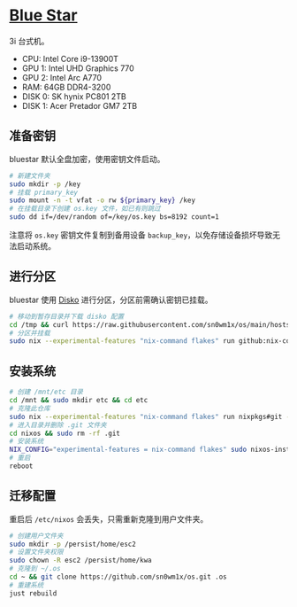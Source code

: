 # [Blue Star](https://youtu.be/sK92X82T3Sk)

3i 台式机。

- CPU: Intel Core i9-13900T
- GPU 1: Intel UHD Graphics 770
- GPU 2: Intel Arc A770
- RAM: 64GB DDR4-3200
- DISK 0: SK hynix PC801 2TB
- DISK 1: Acer Pretador GM7 2TB

## 准备密钥

bluestar 默认全盘加密，使用密钥文件启动。

```bash
# 新建文件夹
sudo mkdir -p /key
# 挂载 primary_key
sudo mount -n -t vfat -o rw ${primary_key} /key
# 在挂载目录下创建 os.key 文件，如已有则跳过
sudo dd if=/dev/random of=/key/os.key bs=8192 count=1
```

注意将 `os.key` 密钥文件复制到备用设备 `backup_key`，以免存储设备损坏导致无法启动系统。

## 进行分区

bluestar 使用 [Disko](https://github.com/nix-community/disko) 进行分区，分区前需确认密钥已挂载。

```bash
# 移动到暂存目录并下载 disko 配置
cd /tmp && curl https://raw.githubusercontent.com/sn0wm1x/os/main/hosts/bluestar/disko.nix -o /tmp/disko.nix
# 分区并挂载
sudo nix --experimental-features "nix-command flakes" run github:nix-community/disko -- --mode disko /tmp/disko.nix
```

## 安装系统

```bash
# 创建 /mnt/etc 目录
cd /mnt && sudo mkdir etc && cd etc
# 克隆此仓库
sudo nix --experimental-features "nix-command flakes" run nixpkgs#git -- clone https://github.com/sn0wm1x/os.git nixos
# 进入目录并删除 .git 文件夹
cd nixos && sudo rm -rf .git
# 安装系统
NIX_CONFIG="experimental-features = nix-command flakes" sudo nixos-install --no-root-passwd --flake .#bluestar
# 重启
reboot
```

## 迁移配置

重启后 `/etc/nixos` 会丢失，只需重新克隆到用户文件夹。 

```bash
# 创建用户文件夹
sudo mkdir -p /persist/home/esc2
# 设置文件夹权限
sudo chown -R esc2 /persist/home/kwa
# 克隆到 ~/.os
cd ~ && git clone https://github.com/sn0wm1x/os.git .os
# 重建系统
just rebuild
```
